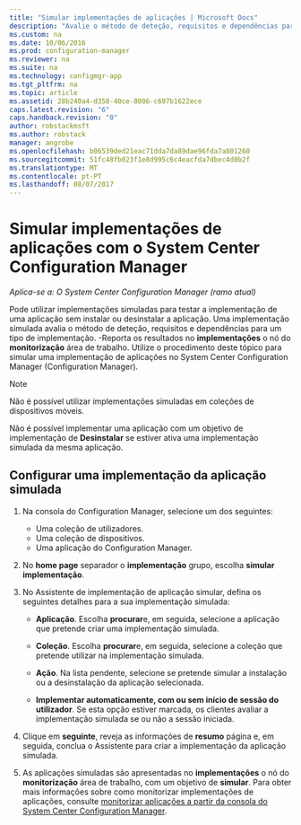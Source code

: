 ```yaml
---
title: "Simular implementações de aplicações | Microsoft Docs"
description: "Avalie o método de deteção, requisitos e dependências para um tipo de implementação sem instalar a aplicação."
ms.custom: na
ms.date: 10/06/2016
ms.prod: configuration-manager
ms.reviewer: na
ms.suite: na
ms.technology: configmgr-app
ms.tgt_pltfrm: na
ms.topic: article
ms.assetid: 28b240a4-d358-40ce-8006-c697b1622ece
caps.latest.revision: "6"
caps.handback.revision: "0"
author: robstackmsft
ms.author: robstack
manager: angrobe
ms.openlocfilehash: b06539ded21eac71dda7da89dae96fda7a801260
ms.sourcegitcommit: 51fc48fb023f1e8d995c6c4eacfda7dbec4d0b2f
ms.translationtype: MT
ms.contentlocale: pt-PT
ms.lasthandoff: 08/07/2017
---
```

# <a name="simulate-application-deployments-with-system-center-configuration-manager"></a>Simular implementações de aplicações com o System Center Configuration Manager

*Aplica-se a: O System Center Configuration Manager (ramo atual)*

Pode utilizar implementações simuladas para testar a implementação de uma aplicação sem instalar ou desinstalar a aplicação. Uma implementação simulada avalia o método de deteção, requisitos e dependências para um tipo de implementação. -Reporta os resultados no **implementações** o nó do **monitorização** área de trabalho. Utilize o procedimento deste tópico para simular uma implementação de aplicações no System Center Configuration Manager (Configuration Manager).  

> [!NOTE]  
> Não é possível utilizar implementações simuladas em coleções de dispositivos móveis.  
>   
> Não é possível implementar uma aplicação com um objetivo de implementação de **Desinstalar** se estiver ativa uma implementação simulada da mesma aplicação.  

## <a name="configure-a-simulated-application-deployment"></a>Configurar uma implementação da aplicação simulada

1.  Na consola do Configuration Manager, selecione um dos seguintes:  
    -   Uma coleção de utilizadores.  
    -   Uma coleção de dispositivos.  
    -   Uma aplicação do Configuration Manager.  

2.  No **home page** separador o **implementação** grupo, escolha **simular implementação**.  

3.  No Assistente de implementação de aplicação simular, defina os seguintes detalhes para a sua implementação simulada:  

    -   **Aplicação**. Escolha **procurar**e, em seguida, selecione a aplicação que pretende criar uma implementação simulada.  

    -   **Coleção**. Escolha **procurar**e, em seguida, selecione a coleção que pretende utilizar na implementação simulada.  

    -   **Ação**. Na lista pendente, selecione se pretende simular a instalação ou a desinstalação da aplicação selecionada.  

    -   **Implementar automaticamente, com ou sem início de sessão do utilizador**. Se esta opção estiver marcada, os clientes avaliar a implementação simulada se ou não a sessão iniciada.  

4.  Clique em **seguinte**, reveja as informações de **resumo** página e, em seguida, conclua o Assistente para criar a implementação da aplicação simulada.  

5.  As aplicações simuladas são apresentadas no **implementações** o nó do **monitorização** área de trabalho, com um objetivo de **simular**. Para obter mais informações sobre como monitorizar implementações de aplicações, consulte [monitorizar aplicações a partir da consola do System Center Configuration Manager](../../apps/deploy-use/monitor-applications-from-the-console.md).  
